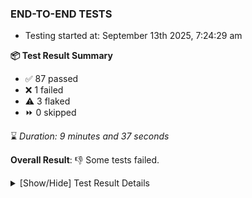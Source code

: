 ### END-TO-END TESTS

- Testing started at: September 13th 2025, 7:24:29 am

**📦 Test Result Summary**

- ✅ 87 passed
- ❌ 1 failed
- ⚠️ 3 flaked
- ⏩ 0 skipped

⌛ _Duration: 9 minutes and 37 seconds_

**Overall Result**: 👎 Some tests failed.



<details>
    <summary>[Show/Hide] Test Result Details</summary>
    <div markdown="1">

| Test | Browser | Test Case | Tags | Result |
| :---: | :---: | :--- | :---: | :---: |
| 1 | chromium-meshery-provider | Add a cluster connection by uploading kubeconfig file |  | ⚠️ |
| 2 | chromium-meshery-provider | deploys a published design to a connected cluster |  | ❌ |
| 3 | chromium-local-provider | Transition to ignored state and then back to connected state |  | ⚠️ |
| 4 | chromium-local-provider | deploys a published design to a connected cluster |  | ⚠️ |

</div>
</details>


<!-- To see the full report, please visit our CI/CD pipeline with reporter. -->